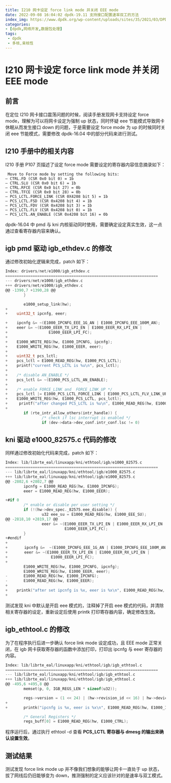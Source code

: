 ```yaml
---
title: I210 网卡设定 force link mode 并关闭 EEE mode
date: 2022-09-08 16:04:02 dpdk-19.11 支持接口配置速率双工的方法
index_img: https://www.dpdk.org/wp-content/uploads/sites/35/2021/03/DPDK_logo-01-1.svg
categories:
- [dpdk,网络开发,数据包处理]
tags:
 - dpdk
 - 多核,亲核性
---
```

# I210 网卡设定 force link mode 并关闭 EEE mode
## 前言
在定位 I210 网卡接口震荡问题的时候，阅读手册发现网卡支持设定 force mode，理解为可以将网卡设定为强制 up 状态，同时怀疑 eee 节能模式导致网卡休眠从而发生接口 down 的问题，于是需要设定 force mode 为 up 的时候同时关闭 eee 节能模式，需要修改 dpdk-16.04 中的部分代码来进行测试。

## I210 手册中的相关内容
I210 手册 P107 页描述了设定 force mode 需要设定的寄存器内容信息摘录如下：

```
 Move to Force mode by setting the following bits:
— CTRL.FD (CSR 0x0 bit 0) = 1b
— CTRL.SLU (CSR 0x0 bit 6) = 1b
— CTRL.RFCE (CSR 0x0 bit 27) = 0b
— CTRL.TFCE (CSR 0x0 bit 28) = 0b
— PCS_LCTL.FORCE_LINK (CSR 0X4208 bit 5) = 1b
— PCS_LCTL.FSD (CSR 0x4208 bit 4) = 1b
— PCS_LCTL.FDV (CSR 0x4208 bit 3) = 1b
— PCS_LCTL.FLV (CSR 0x4208 bit 0) = 1b
— PCS_LCTL.AN_ENABLE (CSR 0x4208 bit 16) = 0b
```

dpdk-16.04 中 pmd 与 kni 内核驱动同时使用，需要确定设定真实生效，这一点通过查看寄存器内容来确认。

## igb pmd 驱动 igb_ethdev.c 的修改
通过修改初始化逻辑来完成，patch 如下：
```c
Index: drivers/net/e1000/igb_ethdev.c
===================================================================
--- drivers/net/e1000/igb_ethdev.c
+++ drivers/net/e1000/igb_ethdev.c
@@ -1390,7 +1390,28 @@
        }

        e1000_setup_link(hw);
+
+    uint32_t ipcnfg, eeer;

+    ipcnfg &= ~(E1000_IPCNFG_EEE_1G_AN | E1000_IPCNFG_EEE_100M_AN);
+    eeer &= ~(E1000_EEER_TX_LPI_EN | E1000_EEER_RX_LPI_EN |
+                  E1000_EEER_LPI_FC);
+
+    E1000_WRITE_REG(hw, E1000_IPCNFG, ipcnfg);
+    E1000_WRITE_REG(hw, E1000_EEER, eeer);
+
+    uint32_t pcs_lctl;
+    pcs_lctl = E1000_READ_REG(hw, E1000_PCS_LCTL);
+    printf("current PCS_LCTL is %u\n", pcs_lctl);
+
+    /* disable AN_ENABLE */
+    pcs_lctl &= ~(E1000_PCS_LCTL_AN_ENABLE);
+
+    /* enable FORCE_LINK and  FORCE_LINK_UP */
+    pcs_lctl |= E1000_PCS_LCTL_FORCE_LINK | E1000_PCS_LCTL_FLV_LINK_UP | E1000_PCS_LCTL_FSD;
+    E1000_WRITE_REG(hw, E1000_PCS_LCTL, pcs_lctl);
+     printf("after changed PCS_LCTL is %u\n", E1000_READ_REG(hw, E1000_PCS_LCTL));
+
        if (rte_intr_allow_others(intr_handle)) {
                /* check if lsc interrupt is enabled */
                if (dev->data->dev_conf.intr_conf.lsc != 0)
 ```

## kni 驱动 e1000_82575.c 代码的修改
同样通过修改初始化代码来完成，patch 如下：
```c
Index: lib/librte_eal/linuxapp/kni/ethtool/igb/e1000_82575.c
===================================================================
--- lib/librte_eal/linuxapp/kni/ethtool/igb/e1000_82575.c
+++ lib/librte_eal/linuxapp/kni/ethtool/igb/e1000_82575.c
@@ -2802,6 +2802,7 @@
        ipcnfg = E1000_READ_REG(hw, E1000_IPCNFG);
        eeer = E1000_READ_REG(hw, E1000_EEER);

+#if 0
        /* enable or disable per user setting */
        if (!(hw->dev_spec._82575.eee_disable)) {
                u32 eee_su = E1000_READ_REG(hw, E1000_EEE_SU);
@@ -2818,10 +2819,17 @@
                eeer &= ~(E1000_EEER_TX_LPI_EN | E1000_EEER_RX_LPI_EN |
                          E1000_EEER_LPI_FC);
        }
+#endif
+
+    　　ipcnfg &=  ~(E1000_IPCNFG_EEE_1G_AN | E1000_IPCNFG_EEE_100M_AN);
+    　　eeer &= ~(E1000_EEER_TX_LPI_EN | E1000_EEER_RX_LPI_EN |
+                   E1000_EEER_LPI_FC);
+
        E1000_WRITE_REG(hw, E1000_IPCNFG, ipcnfg);
        E1000_WRITE_REG(hw, E1000_EEER, eeer);
-       E1000_READ_REG(hw, E1000_IPCNFG);
-       E1000_READ_REG(hw, E1000_EEER);
+
+    printk("after set ipcnfg is %x, eeer is %x\n", E1000_READ_REG(hw, E1000_IPCNFG), E1000_READ_REG(hw, E1000_EEER));
+
```
测试发现 kni 中默认是开启 eee 模式的，注释掉了开启 eee 模式的代码，并清除相关寄存器的设定，重新设定后使用 printk 打印寄存器内容，确定修改生效。

## igb_ethtool.c 的修改
为了在程序执行后进一步确认 force link mode 设定成功，且 EEE mode 正常关闭，在 igb 网卡获取寄存器的函数中添加打印，打印出 ipcnfg 与 eeer 寄存器的内容。

```c
Index: lib/librte_eal/linuxapp/kni/ethtool/igb/igb_ethtool.c
===================================================================
--- lib/librte_eal/linuxapp/kni/ethtool/igb/igb_ethtool.c
+++ lib/librte_eal/linuxapp/kni/ethtool/igb/igb_ethtool.c
@@ -495,6 +495,8 @@
        memset(p, 0, IGB_REGS_LEN * sizeof(u32));

        regs->version = (1 << 24) | (hw->revision_id << 16) | hw->device_id;
+
+    	printk("ipcnfg is %x, eeer is %x\n", E1000_READ_REG(hw, E1000_IPCNFG), E1000_READ_REG(hw, E1000_EEER));

        /* General Registers */
        regs_buff[0] = E1000_READ_REG(hw, E1000_CTRL);
```

程序运行后，通过执行 ethtool -d 查看 **PCS_LCTL 寄存器与 dmesg 的输出来确认设置生效**。

## 测试结果
测试发现 force link mode up 并不像我们想象的能够让网卡一直处于 up 状态，拔了网线后仍旧能够变为 down，推测强制的定义应该针对的是速率与双工模式。
